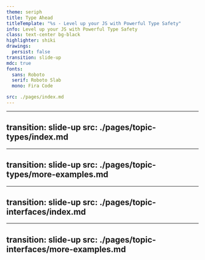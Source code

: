 ```yaml
---
theme: seriph
title: Type Ahead
titleTemplate: "%s - Level up your JS with Powerful Type Safety"
info: Level up your JS with Powerful Type Safety
class: text-center bg-black 
highlighter: shiki
drawings:
  persist: false
transition: slide-up
mdc: true
fonts:
  sans: Roboto
  serif: Roboto Slab
  mono: Fira Code

src: ./pages/index.md
---
```


---
transition: slide-up
src: ./pages/topic-types/index.md
---

---
transition: slide-up
src: ./pages/topic-types/more-examples.md
---

---
transition: slide-up
src: ./pages/topic-interfaces/index.md
---

---
transition: slide-up
src: ./pages/topic-interfaces/more-examples.md
---
